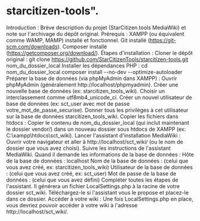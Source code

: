 # starcitizen-tools".

Introduction : Brève description du projet (StarCitizen.tools MediaWiki) et note sur l'archivage du dépôt original.
Prérequis :
XAMPP (ou équivalent comme WAMP, MAMP) installé et fonctionnel.
Git installé (https://git-scm.com/downloads).
Composer installé (https://getcomposer.org/download/).
Étapes d'installation :
Cloner le dépôt original :
git clone https://github.com/StarCitizenTools/starcitizen-tools.git nom_du_dossier_local
Installer les dépendances PHP :
cd nom_du_dossier_local
composer install --no-dev --optimize-autoloader
Préparer la base de données (via phpMyAdmin dans XAMPP) :
Ouvrir phpMyAdmin (généralement http://localhost/phpmyadmin).
Créer une nouvelle base de données (ex: starcitizen_tools_wiki). Choisir un interclassement comme utf8mb4_unicode_ci.
Créer un nouvel utilisateur de base de données (ex: sct_user avec mot de passe votre_mot_de_passe_securise).
Donner tous les privilèges à cet utilisateur sur la base de données starcitizen_tools_wiki.
Copier les fichiers dans htdocs :
Copier le contenu de nom_du_dossier_local (qui inclut maintenant le dossier vendor/) dans un nouveau dossier sous htdocs de XAMPP (ex: C:\xampp\htdocs\sct_wiki).
Lancer l'assistant d'installation MediaWiki :
Ouvrir votre navigateur et aller à http://localhost/sct_wiki/ (ou le nom de dossier que vous avez choisi).
Suivre les instructions de l'assistant MediaWiki.
Quand il demande les informations de la base de données :
Hôte de la base de données : localhost
Nom de la base de données : (celui que vous avez créé, ex: starcitizen_tools_wiki)
Utilisateur de la base de données : (celui que vous avez créé, ex: sct_user)
Mot de passe de la base de données : (celui que vous avez défini)
Compléter toutes les étapes de l'assistant. Il générera un fichier LocalSettings.php à la racine de votre dossier sct_wiki. Téléchargez-le si l'assistant vous le propose et placez-le dans ce dossier.
Accéder à votre wiki :
Une fois LocalSettings.php en place, vous devriez pouvoir accéder à votre wiki à l'adresse http://localhost/sct_wiki/.
